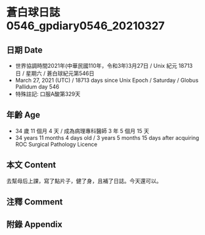[_metadata_:encoding]: - "utf-8"
[_metadata_:language]: - "zh-Hant-TW"
[_metadata_:fileformat]: - "markdown"
[_metadata_:MIME_type]: - "text/plain"
[_metadata_:markdown_version]: - "commonmark version 0.29"
[_metadata_:markdown_spec]: - "https://spec.commonmark.org/0.29/"

# 蒼白球日誌0546_gpdiary0546_20210327 #

## 日期 Date ##

* 世界協調時間2021年(中華民國110年，令和3年)3月27日 / Unix 紀元 18713 日 / 星期六 / 蒼白球紀元第546日
* March 27, 2021 (UTC) / 18713 days since Unix Epoch / Saturday / Globus Pallidum day 546
* 特殊註記: 口服A酸第329天

## 年齡 Age ##

* 34 歲 11 個月 4 天 / 成為病理專科醫師 3 年 5 個月 15 天
* 34 years 11 months 4 days old / 3 years 5 months 15 days after acquiring ROC Surgical Pathology Licence

## 本文 Content ##

去幫母后上課，寫了點片子，健了身，且補了日誌。今天還可以。

## 注釋 Comment ##


## 附錄 Appendix ##

